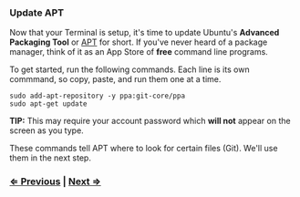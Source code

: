 ### Update APT

Now that your Terminal is setup, it's time to update Ubuntu's **Advanced Packaging Tool** or [APT](https://help.ubuntu.com/lts/serverguide/apt-get.html) for short. If you've never heard of a package manager, think of it as an App Store of **free** command line programs.

To get started, run the following commands. Each line is its own commmand, so copy, paste, and run them one at a time.

```
sudo add-apt-repository -y ppa:git-core/ppa
sudo apt-get update
```

**TIP:** This may require your account password which **will not** appear on the screen as you type.

These commands tell APT where to look for certain files (Git). We'll use them in the next step.

### [⇐ Previous](1_terminal.md) | [Next ⇒](3_git.md)
